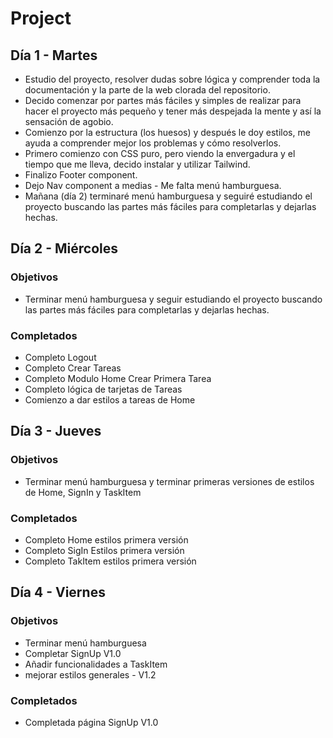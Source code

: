 # Project

## Día 1 - Martes

- Estudio del proyecto, resolver dudas sobre lógica y comprender toda la documentación y la parte de la web clorada del repositorio.
- Decido comenzar por partes más fáciles y simples de realizar para hacer el proyecto más pequeño y tener más despejada la mente y así la sensación de agobio.
- Comienzo por la estructura (los huesos) y después le doy estilos, me ayuda a comprender mejor los problemas y cómo resolverlos.
- Primero comienzo con CSS puro, pero viendo la envergadura y el tiempo que me lleva, decido instalar y utilizar Tailwind.
- Finalizo Footer component.
- Dejo Nav component a medias - Me falta menú hamburguesa.
- Mañana (día 2) terminaré menú hamburguesa y seguiré estudiando el proyecto buscando las partes más fáciles para completarlas y dejarlas hechas.

## Día 2 - Miércoles

### Objetivos

- Terminar menú hamburguesa y seguir estudiando el proyecto buscando las partes más fáciles para completarlas y dejarlas hechas.

### Completados

- Completo Logout
- Completo Crear Tareas
- Completo Modulo Home Crear Primera Tarea
- Completo lógica de tarjetas de Tareas
- Comienzo a dar estilos a tareas de Home

## Día 3 - Jueves

### Objetivos

- Terminar menú hamburguesa y terminar primeras versiones de estilos de Home, SignIn y TaskItem

### Completados

- Completo Home estilos primera versión
- Completo SigIn Estilos primera versión
- Completo TakItem estilos primera versión

## Día 4 - Viernes

### Objetivos

- Terminar menú hamburguesa
- Completar SignUp V1.0
- Añadir funcionalidades a TaskItem
- mejorar estilos generales - V1.2

### Completados

- Completada página SignUp V1.0
